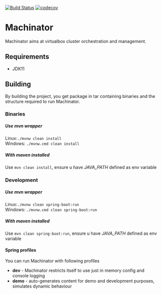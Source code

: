 [![Build Status](https://travis-ci.com/tpiskorski/machinator.svg?branch=master)](https://travis-ci.com/tpiskorski/machinator)
[![codecov](https://codecov.io/gh/tpiskorski/machinator/branch/master/graph/badge.svg)](https://codecov.io/gh/tpiskorski/machinator)
# Machinator
Machinator aims at virtualbox cluster orchestration and management.


## Requirements
* JDK11
## Building
By building the project, you get package in tar containing binaries and the structure required to run Machinator.
### Binaries
##### Use mvn wrapper 
Linux:`./mvnw clean install` <br/>
Windows: `./mvnw.cmd clean install`
##### With maven installed 
Use `mvn clean install`, ensure u have *JAVA_PATH* defined as env variable
### Development
##### Use mvn wrapper 
Linux:`./mvnw clean spring-boot:run` <br/>
Windows: `./mvnw.cmd clean spring-boot:run`
##### With maven installed 
Use `mvn clean spring-boot:run`, ensure u have *JAVA_PATH* defined as env variable
#### Spring profiles
You can run Machinator with following profiles
* **dev** - Machinator restricts itself to use just in memory config and console logging
* **demo** - auto-generates content for demo and development purposes, simulates dynamic behaviour

